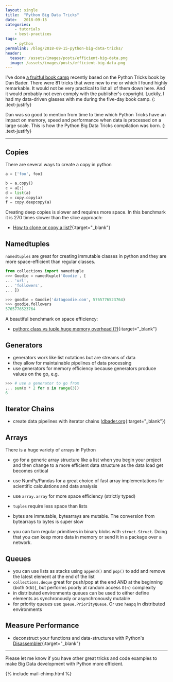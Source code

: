```yaml
---
layout: single
title:  "Python Big Data Tricks"
date:   2018-09-15
categories: 
    - tutorials
    - best-practices
tags:
    - python
permalink: /blog/2018-09-15-python-big-data-tricks/
header:
  teaser: /assets/images/posts/efficient-big-data.png
  image: /assets/images/posts/efficient-big-data.png
---
```


I've done <a href="/blog/2018-09-15-how-to-read-technical-books/" target="blank">a fruitful book camp</a> recently based on the Python Tricks book by Dan Bader. There were 81 tricks that were new to me or which I found highly remarkable. It would not be very practical to list all of them down here. And it would probably not even comply with the publisher's copyright. Luckily, I had my data-driven glasses with me during the five-day book camp. 
{: .text-justify}

Dan was so good to mention from time to time which Python Tricks have an impact on memory, speed and performance when data is processed on a large scale. This is how the Python Big Data Tricks compilation was born. 
{: .text-justify}

___

## Copies
There are several ways to create a copy in python
```python
a = ['foo', foo]

b = a.copy()
c = a[:]
d = list(a)
e = copy.copy(a)
f = copy.deepcopy(a)
```
Creating deep copies is slower and requires more space. 
In this benchmark it is 270 times slower than the slice approach: 
- [How to clone or copy a list?](https://stackoverflow.com/a/2612990/5925094){:target="_blank"}

## Namedtuples
`namedtuples` are great for creating immutable classes in python and they are more space-efficient than regular classes.
```python
from collections import namedtuple
>>> Goodie = namedtuple('Goodie', [
... 'url', 
... 'followers', 
... ])

>>> goodie = Goodie('datagoodie.com', 5765776523764)
>>> goodie.followers
5765776523764
```
A beautiful benchmark on space efficiency: 
- [python: class vs tuple huge memory overhead (?)](https://stackoverflow.com/a/45123561/5925094){:target="_blank"}

## Generators
- generators work like list notations but are streams of data
- they allow for maintainable pipelines of data processing
- use generators for memory efficiency because generators produce values on the go, e.g. 
```python
>>> # use a generator to go from 
... sum(x * 2 for x in range(3))
6
```

## Iterator Chains
- create data pipelines with iterator chains ([dbader.org](https://dbader.org/blog/python-iterator-chains){:target="_blank"})

## Arrays
There is a huge variety of arrays in Python

- go for a generic array structure like a list when you begin your project and then change to a more efficient data structure as the data load get becomes critical
- use NumPy/Pandas for a great choice of fast array implementations for scientific calculations and data analysis

- use `array.array` for more space efficiency (strictly typed)
- `tuples` require less space than lists

- bytes are immutable, bytearrays are mutable. The conversion from bytearrays to bytes is super slow

- you can turn regular primitives in binary blobs with `struct.Struct`. Doing that you can keep more data in memory or send it in a package over a network. 

## Queues
- you can use lists as stacks using `append()` and `pop()` to add and remove the latest element at the end of the list
- `collections.deque` great for push/pop at the end AND at the beginning (both `O(N)`), but performs poorly at random access `O(n)` complexity
- in distributed environments queues can be used to either define elements as synchronously or asynchronously mutable
- for priority queues use `queue.PriorityQueue`. Or use `heapq` in distributed environments

## Measure Performance
- deconstruct your functions and data-structures with Python's [Disassembler](https://docs.python.org/3/library/dis.html){:target="_blank"}

___ 

Please let me know if you have other great tricks and code examples to make Big Data development with Python more efficient.

{% include mail-chimp.html %}